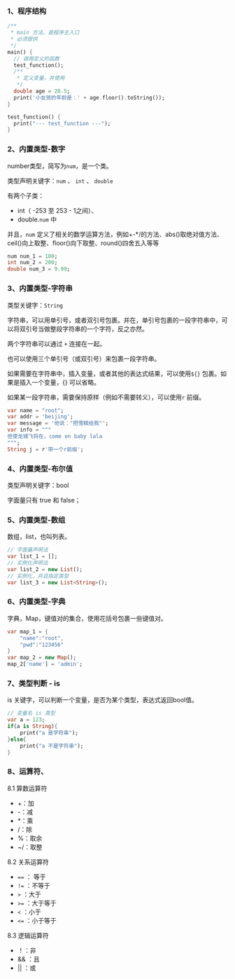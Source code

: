 ### 1、程序结构
```dart
/**
 * main 方法，是程序主入口
 * 必须提供
 */
main() {
  // 调用定义的函数
  test_function();
  /**
   * 定义变量，并使用
   */
  double age = 20.5;
  print('小女孩的年龄是：' + age.floor().toString());
}

test_function() {
  print("--- test_function ---");
}
```
### 2、内置类型-数字
number类型，简写为`num`，是一个类。

类型声明关键字：`num` 、 `int` 、 `double`

有两个子类：
* int（ -253 至 253 - 1之间）、
* double.`num` 中

并且，`num` 定义了相关的数学运算方法，例如+-*/的方法、abs()取绝对值方法、ceil()向上取整、floor()向下取整、round()四舍五入等等
```dart
num num_1 = 100;
int num_2 = 200;
double num_3 = 9.99;
```
### 3、内置类型-字符串
类型关键字：`String`

字符串，可以用单引号，或者双引号包裹。并在，单引号包裹的一段字符串中，可以将双引号当做整段字符串的一个字符，反之亦然。

两个字符串可以通过 `+` 连接在一起。

也可以使用三个单引号（或双引号）来包裹一段字符串。

如果需要在字符串中，插入变量，或者其他的表达式结果，可以使用`${}` 包裹。如果是插入一个变量，{} 可以省略。

如果某一段字符串，需要保持原样（例如不需要转义），可以使用`r` 前缀。
```dart
var name = "root";
var addr = 'beijing';
var message = '他说："把雪糕给我"';
var info = """
但使龙城飞将在，come on baby lala
""";
String j = r'带一个r前缀';
```

### 4、内置类型-布尔值
类型声明关键字：bool

字面量只有 true 和 false；


### 5、内置类型-数组
数组，list，也叫列表。

```dart
// 字面量声明法
var list_1 = [];
// 实例化声明法
var list_2 = new List();
// 实例化，并且指定类型
var list_3 = new List<String>();
```
### 6、内置类型-字典
字典，Map，键值对的集合，使用花括号包裹一些键值对。
```dart
var map_1 = {
    "name":"root",
    "pwd":"123456"
}
var map_2 = new Map();
map_2['name'] = 'admin';
```
### 7、类型判断 - is
is 关键字，可以判断一个变量，是否为某个类型，表达式返回bool值。
```dart
// 变量名 is 类型
var a = 123;
if(a is String){
    print("a 是字符串");
}else{
    print("a 不是字符串");
}
```
### 8、运算符、
8.1 算数运算符
* +：加
* -：减
* *：乘
* /：除
* %：取余
* ~/：取整

8.2 关系运算符
* `==` ： 等于
* `!=` ：不等于
* `>`   ：大于
* `>=`  ：大于等于
* `<`   ：小于
* `<=`  ：小于等于

8.3 逻辑运算符
* ！：非
* && ：且
* || ：或



